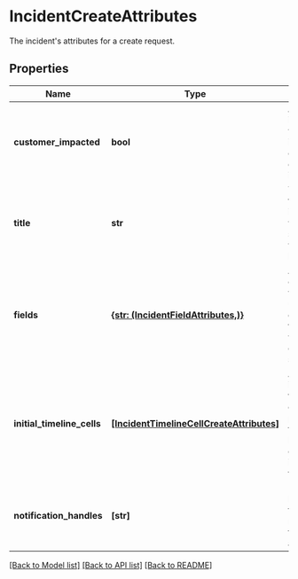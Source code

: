 # IncidentCreateAttributes

The incident's attributes for a create request.

## Properties
Name | Type | Description | Notes
------------ | ------------- | ------------- | -------------
**customer_impacted** | **bool** | A flag indicating whether the incident caused customer impact. | 
**title** | **str** | The title of the incident, which summarizes what happened. | 
**fields** | [**{str: (IncidentFieldAttributes,)}**](IncidentFieldAttributes.md) | A condensed view of the user-defined fields for which to create initial selections. | [optional] 
**initial_timeline_cells** | [**[IncidentTimelineCellCreateAttributes]**](IncidentTimelineCellCreateAttributes.md) | An array of initial timeline cells to be placed at the beginning of the incident timeline. | [optional] 
**notification_handles** | **[str]** | Notification handles that will be notified of the incident at creation. | [optional] 

[[Back to Model list]](README.md#documentation-for-models) [[Back to API list]](README.md#documentation-for-api-endpoints) [[Back to README]](README.md)


